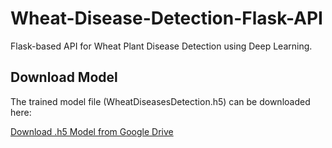 # Wheat-Disease-Detection-Flask-API
Flask-based API for Wheat Plant Disease Detection using Deep Learning.
## Download Model
The trained model file (WheatDiseasesDetection.h5) can be downloaded here:

[Download .h5 Model from Google Drive](https://drive.google.com/file/d/1uvabWaPKnBuX7ND3POH6-ZlgOnufdSxJ/view?usp=drive_link)

